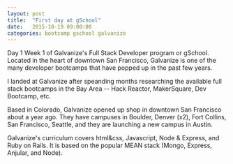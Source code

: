 ```yaml
---
layout: post
title:  "First day at gSchool"
date:   2015-10-19 09:00:00
categories: bootcamp gschool galvanize
---
```

Day 1 Week 1 of Galvanize's Full Stack Developer program or gSchool. Located in the heart of downtown San Francisco, Galvanize is one of the many developer bootcamps that have popped up in the past few years.

I landed at Galvanize after speanding months researching the available full stack bootcamps in the Bay Area -- Hack Reactor, MakerSquare, Dev Bootcamp, etc.

Based in Colorado, Galvanize opened up shop in downtown San Francisco about a year ago. They have campuses in Boulder, Denver (x2), Fort Collins, San Francisco, Seattle, and they are launching a new campus in Austin.

Galvanize's curriculum covers html&css, Javascript, Node & Express, and Ruby on Rails. It is based on the popular MEAN stack (Mongo, Express, Anjular, and Node).

